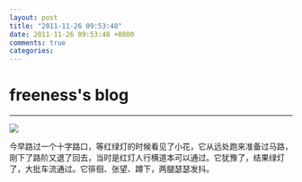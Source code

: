 ```yaml
---
layout: post
title: "2011-11-26 09:53:48"
date: 2011-11-26 09:53:48 +0800
comments: true
categories: 
---
```


# freeness's blog

----------

![](http://okqmqrbgo.bkt.clouddn.com/201111260953481.jpg)

>
今早路过一个十字路口，等红绿灯的时候看见了小花，它从远处跑来准备过马路，刚下了路阶又退了回去，当时是红灯人行横道本可以通过。它犹豫了，结果绿灯了，大批车流通过。它徘徊、张望、蹲下，两腿瑟瑟发抖。